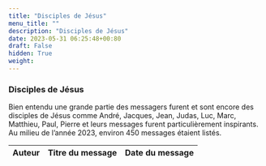 ```yaml
---
title: "Disciples de Jésus"
menu_title: ""
description: "Disciples de Jésus"
date: 2023-05-31 06:25:48+00:80
draft: False
hidden: True
weight:
---
```

### Disciples de Jésus

Bien entendu une grande partie des messagers furent et sont encore des disciples de Jésus comme André, Jacques, Jean, Judas, Luc, Marc, Matthieu, Paul, Pierre et leurs messages furent particulièrement inspirants. Au milieu de l’année 2023, environ 450 messages étaient listés.

**Auteur** | **Titre du message** | **Date du message**  
---|---|---
